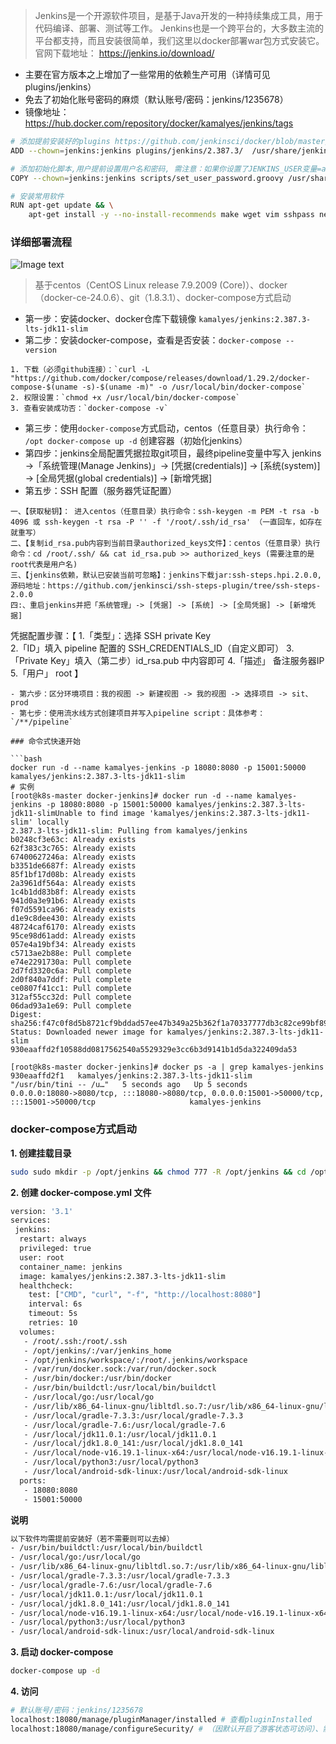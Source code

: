 > Jenkins是一个开源软件项目，是基于Java开发的一种持续集成工具，用于代码编译、部署、测试等工作。 Jenkins也是一个跨平台的，大多数主流的平台都支持，而且安装很简单，我们这里以docker部署war包方式安装它。
> 官网下载地址： https://jenkins.io/download/

- 主要在官方版本之上增加了一些常用的依赖生产可用（详情可见plugins/jenkins）
- 免去了初始化账号密码的麻烦（默认账号/密码：jenkins/1235678）
- 镜像地址：https://hub.docker.com/repository/docker/kamalyes/jenkins/tags

```bash
# 添加提前安装好的plugins https://github.com/jenkinsci/docker/blob/master/README.md
ADD --chown=jenkins:jenkins plugins/jenkins/2.387.3/  /usr/share/jenkins/ref/plugins/

# 添加初始化脚本,用户提前设置用户名和密码, 需注意：如果你设置了JENKINS_USER变量=admin时会自动修改密码为admin
COPY --chown=jenkins:jenkins scripts/set_user_password.groovy /usr/share/jenkins/ref/init.groovy.d/set_user_password.groovy

# 安装常用软件
RUN apt-get update && \
    apt-get install -y --no-install-recommends make wget vim sshpass net-tools ansible inetutils-ping telnet git openssh-server openssh-client
```
### 详细部署流程
![Image text](https://devin-huang.github.io/img/pubilc/github/docker-jenkins-steps.png)

> 基于centos（CentOS Linux release 7.9.2009 (Core)）、docker（docker-ce-24.0.6）、git（1.8.3.1）、docker-compose方式启动
- 第一步：安装docker、docker仓库下载镜像 `kamalyes/jenkins:2.387.3-lts-jdk11-slim`
- 第二步：安装docker-compose，查看是否安装：`docker-compose --version`
```
1. 下载（必须github连接）：`curl -L "https://github.com/docker/compose/releases/download/1.29.2/docker-compose-$(uname -s)-$(uname -m)" -o /usr/local/bin/docker-compose`
2. 权限设置：`chmod +x /usr/local/bin/docker-compose`
3. 查看安装成功否：`docker-compose -v`
```
- 第三步：使用`docker-compose`方式启动，centos（任意目录）执行命令： `/opt docker-compose up -d` 创建容器（初始化jenkins）
- 第四步：jenkins全局配置凭据拉取git项目，最终pipeline变量中写入 jenkins ->「系统管理(Manage Jenkins)」-> [凭据(credentials)] -> [系统(system)] -> [全局凭据(global credentials)] -> [新增凭据]
- 第五步：SSH 配置（服务器凭证配置）
```
一、【获取秘钥】： 进入centos（任意目录）执行命令：ssh-keygen -m PEM -t rsa -b 4096 或 ssh-keygen -t rsa -P '' -f '/root/.ssh/id_rsa' （一直回车，如存在就重写）
二、【复制id_rsa.pub内容到当前目录authorized_keys文件】：centos（任意目录）执行命令：cd /root/.ssh/ && cat id_rsa.pub >> authorized_keys (需要注意的是root代表是用户名)
三、【jenkins依赖，默认已安装当前可忽略】：jenkins下载jar:ssh-steps.hpi.2.0.0, 源码地址：https://github.com/jenkinsci/ssh-steps-plugin/tree/ssh-steps-2.0.0
四:、重启jenkins并把「系统管理」-> [凭据] -> [系统] -> [全局凭据] -> [新增凭据]
```
凭据配置步骤：【 
	1.「类型」：选择 SSH private Key  
	2.「ID」填入 pipeline 配置的 SSH_CREDENTIALS_ID（自定义即可）
	3.「Private Key」填入（第二步）id_rsa.pub 中内容即可
	4.「描述」 备注服务器IP 
	5.「用户」 root 
】
```
- 第六步：区分环境项目：我的视图 -> 新建视图 -> 我的视图 -> 选择项目 -> sit、prod
- 第七步：使用流水线方式创建项目并写入pipeline script：具体参考： `/**/pipeline`

### 命令式快速开始

```bash
docker run -d --name kamalyes-jenkins -p 18080:8080 -p 15001:50000 kamalyes/jenkins:2.387.3-lts-jdk11-slim
# 实例
[root@k8s-master docker-jenkins]# docker run -d --name kamalyes-jenkins -p 18080:8080 -p 15001:50000 kamalyes/jenkins:2.387.3-lts-jdk11-slimUnable to find image 'kamalyes/jenkins:2.387.3-lts-jdk11-slim' locally
2.387.3-lts-jdk11-slim: Pulling from kamalyes/jenkins
b0248cf3e63c: Already exists 
62f383c3c765: Already exists 
67400627246a: Already exists 
b3351de6687f: Already exists 
85f1bf17d08b: Already exists 
2a3961df564a: Already exists 
1c4b1dd83b8f: Already exists 
941d0a3e91b6: Already exists 
f07d5591ca96: Already exists 
d1e9c8dee430: Already exists 
48724caf6170: Already exists 
95ce98d61add: Already exists 
057e4a19bf34: Already exists 
c5713ae2b88e: Pull complete 
e74e2291730a: Pull complete 
2d7fd3320c6a: Pull complete 
2d0f840a7ddf: Pull complete 
ce0807f41cc1: Pull complete 
312af55cc32d: Pull complete 
06dad93a1e69: Pull complete 
Digest: sha256:f47c0f8d5b8721cf9bddad57ee47b349a25b362f1a70337777db3c82ce99bf89
Status: Downloaded newer image for kamalyes/jenkins:2.387.3-lts-jdk11-slim
930eaaffd2f10588dd0817562540a5529329e3cc6b3d9141b1d5da322409da53

[root@k8s-master docker-jenkins]# docker ps -a | grep kamalyes-jenkins
930eaaffd2f1   kamalyes/jenkins:2.387.3-lts-jdk11-slim    "/usr/bin/tini -- /u…"   5 seconds ago   Up 5 seconds          0.0.0.0:18080->8080/tcp, :::18080->8080/tcp, 0.0.0.0:15001->50000/tcp, :::15001->50000/tcp                     kamalyes-jenkins
```

### docker-compose方式启动

**1. 创建挂载目录**

```bash
sudo sudo mkdir -p /opt/jenkins && chmod 777 -R /opt/jenkins && cd /opt/jenkins # 目录设置为 777 权限，避免权限问题
```
**2. 创建 docker-compose.yml 文件**
```bash
version: '3.1'
services:
 jenkins:
  restart: always
  privileged: true
  user: root
  container_name: jenkins
  image: kamalyes/jenkins:2.387.3-lts-jdk11-slim
  healthcheck:
    test: ["CMD", "curl", "-f", "http://localhost:8080"]
    interval: 6s
    timeout: 5s
    retries: 10
  volumes:
   - /root/.ssh:/root/.ssh
   - /opt/jenkins/:/var/jenkins_home
   - /opt/jenkins/workspace/:/root/.jenkins/workspace
   - /var/run/docker.sock:/var/run/docker.sock
   - /usr/bin/docker:/usr/bin/docker
   - /usr/bin/buildctl:/usr/local/bin/buildctl
   - /usr/local/go:/usr/local/go
   - /usr/lib/x86_64-linux-gnu/libltdl.so.7:/usr/lib/x86_64-linux-gnu/libltdl.so.7
   - /usr/local/gradle-7.3.3:/usr/local/gradle-7.3.3
   - /usr/local/gradle-7.6:/usr/local/gradle-7.6
   - /usr/local/jdk11.0.1:/usr/local/jdk11.0.1
   - /usr/local/jdk1.8.0_141:/usr/local/jdk1.8.0_141
   - /usr/local/node-v16.19.1-linux-x64:/usr/local/node-v16.19.1-linux-x64
   - /usr/local/python3:/usr/local/python3
   - /usr/local/android-sdk-linux:/usr/local/android-sdk-linux
  ports:
   - 18080:8080
   - 15001:50000
```

**说明**

```bash
以下软件均需提前安装好（若不需要则可以去掉）
- /usr/bin/buildctl:/usr/local/bin/buildctl
- /usr/local/go:/usr/local/go
- /usr/lib/x86_64-linux-gnu/libltdl.so.7:/usr/lib/x86_64-linux-gnu/libltdl.so.7
- /usr/local/gradle-7.3.3:/usr/local/gradle-7.3.3
- /usr/local/gradle-7.6:/usr/local/gradle-7.6
- /usr/local/jdk11.0.1:/usr/local/jdk11.0.1
- /usr/local/jdk1.8.0_141:/usr/local/jdk1.8.0_141
- /usr/local/node-v16.19.1-linux-x64:/usr/local/node-v16.19.1-linux-x64
- /usr/local/python3:/usr/local/python3
- /usr/local/android-sdk-linux:/usr/local/android-sdk-linux
```

**3. 启动 docker-compose**
```bash
docker-compose up -d
```

**4. 访问**
```bash
# 默认账号/密码：jenkins/1235678
localhost:18080/manage/pluginManager/installed # 查看pluginInstalled
localhost:18080/manage/configureSecurity/ # （因默认开启了游客状态可访问）、需登录下（/login?from=%2F）重新设置安全组
```
